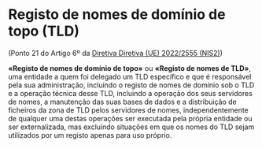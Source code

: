 # Registo de nomes de domínio de topo (TLD)
(Ponto 21 do Artigo 6º da [Diretiva Diretiva (UE) 2022/2555 (NIS2)](https://eur-lex.europa.eu/legal-content/PT/TXT/?uri=CELEX:32022L2555))

**«Registo de nomes de domínio de topo»** ou **«Registo de nomes de TLD»**, uma entidade a quem foi delegado um TLD específico e que é responsável pela sua administração, incluindo o registo de nomes de domínio sob o TLD e a operação técnica desse TLD, incluindo a operação dos seus servidores de nomes, a manutenção das suas bases de dados e a distribuição de ficheiros da zona de TLD pelos servidores de nomes, independentemente de qualquer uma destas operações ser executada pela própria entidade ou ser externalizada, mas excluindo situações em que os nomes do TLD sejam utilizados por um registo apenas para uso próprio.